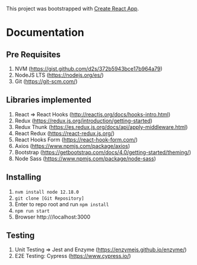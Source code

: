 This project was bootstrapped with [Create React App](https://github.com/facebook/create-react-app).

# Documentation

## Pre Requisites

1) NVM (https://gist.github.com/d2s/372b5943bce17b964a79)
1) NodeJS LTS (https://nodejs.org/es/)
2) Git (https://git-scm.com/)

## Libraries implemented

1) React => React Hooks (http://reactjs.org/docs/hooks-intro.html)
2) Redux (https://redux.js.org/introduction/getting-started)
3) Redux Thunk (https://es.redux.js.org/docs/api/apply-middleware.html)
4) React Redux (https://react-redux.js.org/)
5) React Hooks Form (https://react-hook-form.com/)
6) Axios (https://www.npmjs.com/package/axios)
7) Bootstrap (https://getbootstrap.com/docs/4.0/getting-started/theming/)
8) Node Sass (https://www.npmjs.com/package/node-sass)

## Installing

1) ``` nvm install node 12.18.0 ```
2) ``` git clone [Git Repository] ```
3) Enter to repo root and run ``` npm install ```
4) ``` npm run start ```
5) Browser http:///localhost:3000

## Testing
1) Unit Testing => Jest and Enzyme (https://enzymejs.github.io/enzyme/)
2) E2E Testing: Cypress (https://www.cypress.io/)